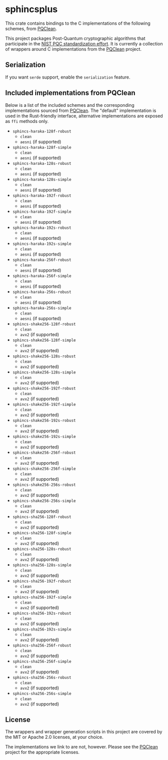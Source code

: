 # sphincsplus


This crate contains bindings to the C implementations of the following schemes,
from [PQClean][pqclean].

This project packages Post-Quantum cryptographic algorithms that participate in
the [NIST PQC standardization effort][nistpqc]. It is currently a collection of
wrappers around C implementations from the [PQClean][pqclean] project.

## Serialization

If you want `serde` support, enable the `serialization` feature.

## Included implementations from PQClean

Below is a list of the included schemes and the corresponding implementations
sourced from [PQClean][pqclean]. The "default" implementation is used in the
Rust-friendly interface, alternative implementations are exposed as ``ffi``
methods only.

* ``sphincs-haraka-128f-robust``
  * ``clean``
  * ``aesni`` (if supported)
* ``sphincs-haraka-128f-simple``
  * ``clean``
  * ``aesni`` (if supported)
* ``sphincs-haraka-128s-robust``
  * ``clean``
  * ``aesni`` (if supported)
* ``sphincs-haraka-128s-simple``
  * ``clean``
  * ``aesni`` (if supported)
* ``sphincs-haraka-192f-robust``
  * ``clean``
  * ``aesni`` (if supported)
* ``sphincs-haraka-192f-simple``
  * ``clean``
  * ``aesni`` (if supported)
* ``sphincs-haraka-192s-robust``
  * ``clean``
  * ``aesni`` (if supported)
* ``sphincs-haraka-192s-simple``
  * ``clean``
  * ``aesni`` (if supported)
* ``sphincs-haraka-256f-robust``
  * ``clean``
  * ``aesni`` (if supported)
* ``sphincs-haraka-256f-simple``
  * ``clean``
  * ``aesni`` (if supported)
* ``sphincs-haraka-256s-robust``
  * ``clean``
  * ``aesni`` (if supported)
* ``sphincs-haraka-256s-simple``
  * ``clean``
  * ``aesni`` (if supported)
* ``sphincs-shake256-128f-robust``
  * ``clean``
  * ``avx2`` (if supported)
* ``sphincs-shake256-128f-simple``
  * ``clean``
  * ``avx2`` (if supported)
* ``sphincs-shake256-128s-robust``
  * ``clean``
  * ``avx2`` (if supported)
* ``sphincs-shake256-128s-simple``
  * ``clean``
  * ``avx2`` (if supported)
* ``sphincs-shake256-192f-robust``
  * ``clean``
  * ``avx2`` (if supported)
* ``sphincs-shake256-192f-simple``
  * ``clean``
  * ``avx2`` (if supported)
* ``sphincs-shake256-192s-robust``
  * ``clean``
  * ``avx2`` (if supported)
* ``sphincs-shake256-192s-simple``
  * ``clean``
  * ``avx2`` (if supported)
* ``sphincs-shake256-256f-robust``
  * ``clean``
  * ``avx2`` (if supported)
* ``sphincs-shake256-256f-simple``
  * ``clean``
  * ``avx2`` (if supported)
* ``sphincs-shake256-256s-robust``
  * ``clean``
  * ``avx2`` (if supported)
* ``sphincs-shake256-256s-simple``
  * ``clean``
  * ``avx2`` (if supported)
* ``sphincs-sha256-128f-robust``
  * ``clean``
  * ``avx2`` (if supported)
* ``sphincs-sha256-128f-simple``
  * ``clean``
  * ``avx2`` (if supported)
* ``sphincs-sha256-128s-robust``
  * ``clean``
  * ``avx2`` (if supported)
* ``sphincs-sha256-128s-simple``
  * ``clean``
  * ``avx2`` (if supported)
* ``sphincs-sha256-192f-robust``
  * ``clean``
  * ``avx2`` (if supported)
* ``sphincs-sha256-192f-simple``
  * ``clean``
  * ``avx2`` (if supported)
* ``sphincs-sha256-192s-robust``
  * ``clean``
  * ``avx2`` (if supported)
* ``sphincs-sha256-192s-simple``
  * ``clean``
  * ``avx2`` (if supported)
* ``sphincs-sha256-256f-robust``
  * ``clean``
  * ``avx2`` (if supported)
* ``sphincs-sha256-256f-simple``
  * ``clean``
  * ``avx2`` (if supported)
* ``sphincs-sha256-256s-robust``
  * ``clean``
  * ``avx2`` (if supported)
* ``sphincs-sha256-256s-simple``
  * ``clean``
  * ``avx2`` (if supported)


## License

The wrappers and wrapper generation scripts in this project are covered by the
MIT or Apache 2.0 licenses, at your choice.

The implementations we link to are not, however. Please see the [PQClean][pqclean]
project for the appropriate licenses.

[pqclean]: https://github.com/PQClean/PQClean/
[nistpqc]: https://nist.gov/pqc/